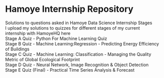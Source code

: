 # Hamoye Internship Repository
Solutions to questions asked in Hamoye Data Science Internship Stages                                                                                           
I upload my solutions to quizzes for different stages of my current internship with HamoyeHQ here                                                               
Stage A Quiz - Python For Machine Learning Quiz                                                                                                                 
Stage B Quiz - Machine Learning:Regression - Predicting Energy Efficiency of Buildings                                                                           
Stage C Quiz - Machine Learning: Classification - Managing the Quality Metric of Global Ecological Footprint                                                     
Stage D Quiz - Neural Network, Image Recognition & Object Detection                                                                                             
Stage E Quiz (Final) - Practical Time Series Analysis & Forecast                                                                                                 

